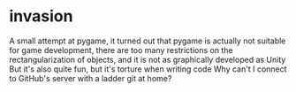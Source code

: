 # invasion

A small attempt at pygame, it turned out that pygame is actually not suitable for game development, there are too many restrictions on the rectangularization of objects, and it is not as graphically developed as Unity
But it's also quite fun, but it's torture when writing code
Why can't I connect to GitHub's server with a ladder git at home?
